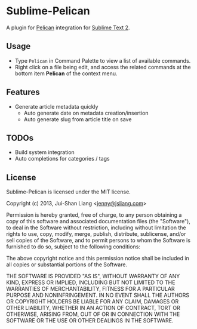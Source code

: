 # Sublime-Pelican

A plugin for [Pelican](http://getpelican.com/) integration for [Sublime Text 2](http://www.sublimetext.com/2).

## Usage

* Type `Pelican` in Command Palette to view a list of available commands.
* Right click on a file being edit, and access the related commands at the bottom item **Pelican** of the context menu.

## Features

* Generate article metadata quickly
  - Auto generate date on metadata creation/insertion
  - Auto generate slug from article title on save

## TODOs

* Build system integration
* Auto completions for categories / tags

## License

Sublime-Pelican is licensed under the MIT license.

Copyright (c) 2013, Jui-Shan Liang &lt;jenny@jsliang.com&gt;

Permission is hereby granted, free of charge, to any person obtaining a copy of this software and associated documentation files (the "Software"), to deal in the Software without restriction, including without limitation the rights to use, copy, modify, merge, publish, distribute, sublicense, and/or sell copies of the Software, and to permit persons to whom the Software is furnished to do so, subject to the following conditions:

The above copyright notice and this permission notice shall be included in all copies or substantial portions of the Software.

THE SOFTWARE IS PROVIDED "AS IS", WITHOUT WARRANTY OF ANY KIND, EXPRESS OR IMPLIED, INCLUDING BUT NOT LIMITED TO THE WARRANTIES OF MERCHANTABILITY, FITNESS FOR A PARTICULAR PURPOSE AND NONINFRINGEMENT. IN NO EVENT SHALL THE AUTHORS OR COPYRIGHT HOLDERS BE LIABLE FOR ANY CLAIM, DAMAGES OR OTHER LIABILITY, WHETHER IN AN ACTION OF CONTRACT, TORT OR OTHERWISE, ARISING FROM, OUT OF OR IN CONNECTION WITH THE SOFTWARE OR THE USE OR OTHER DEALINGS IN THE SOFTWARE.
